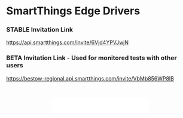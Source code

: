 # SmartThings Edge Drivers

### STABLE Invitation Link

https://api.smartthings.com/invite/6Vjd4YPVJwjN

### BETA Invitation Link - Used for monitored tests with other users

https://bestow-regional.api.smartthings.com/invite/VbMb856WP8lB

<br /><div id="donate" align="center"><a target="_blank" href="https://buymeacoffee.com/w35l3y"><img src="resources/pizza.svg" height="40" /></a></div>
